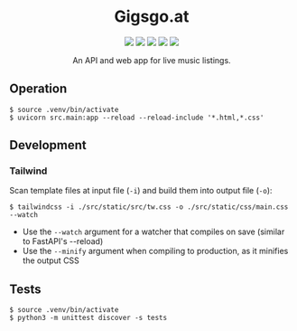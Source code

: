 <h1 align="center" >Gigsgo.at</h1>

<p align="center">
  <a href="https://github.com/essteer/gigsgo-api/actions/workflows/test.yaml"><img src="https://github.com/essteer/gigsgo-api/actions/workflows/test.yaml/badge.svg"></a>
  <a href="https://github.com/essteer/gigsgo-api"><img src="https://img.shields.io/badge/Python-3.10_~_3.12-3776AB.svg?style=flat&logo=Python&logoColor=white"></a>
  <a href="https://github.com/tiangolo/fastapi"><img src="https://img.shields.io/badge/FastAPI-009688?style=flat&logo=FastAPI&labelColor=555&logoColor=white"></a>
  <a href="https://github.com/astral-sh/ruff"><img src="https://img.shields.io/endpoint?url=https://raw.githubusercontent.com/astral-sh/ruff/main/assets/badge/v2.json"></a>
  <a href="https://github.com/tailwindlabs/tailwindcss"><img src="https://img.shields.io/badge/Tailwind-06B6D4.svg?style=flat&labelColor=555&logo=Tailwind-CSS&logoColor=white"></a>
</p>

<p align="center">
An API and web app for live music listings.
</p>

## Operation

```console
$ source .venv/bin/activate
$ uvicorn src.main:app --reload --reload-include '*.html,*.css'
```

## Development

### Tailwind

Scan template files at input file (`-i`) and build them into output file (`-o`):

```console
$ tailwindcss -i ./src/static/src/tw.css -o ./src/static/css/main.css --watch
```

- Use the `--watch` argument for a watcher that compiles on save (similar to FastAPI's --reload)
- Use the `--minify` argument when compiling to production, as it minifies the output CSS

## Tests

```console
$ source .venv/bin/activate
$ python3 -m unittest discover -s tests
```

